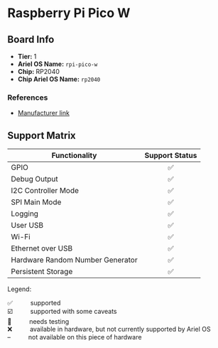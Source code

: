
# Raspberry Pi Pico W

## Board Info

- **Tier:** 1
- **Ariel OS Name:** `rpi-pico-w`
- **Chip:** RP2040
- **Chip Ariel OS Name:** `rp2040`

### References

- [Manufacturer link](https://web.archive.org/web/20250101022830/https://www.raspberrypi.com/products/raspberry-pi-pico/)

## Support Matrix

<table class="support-matrix">
  <thead>
    <tr>
      <th>Functionality</th>
      <th>Support Status</th>
    </tr>
  </thead>
  <tbody>
    <tr>
      <td>GPIO</td>
      <td class="support-cell" title="supported">✅</td>
    </tr>
    <tr>
      <td>Debug Output</td>
      <td class="support-cell" title="supported">✅</td>
    </tr>
    <tr>
      <td>I2C Controller Mode</td>
      <td class="support-cell" title="supported">✅</td>
    </tr>
    <tr>
      <td>SPI Main Mode</td>
      <td class="support-cell" title="supported">✅</td>
    </tr>
    <tr>
      <td>Logging</td>
      <td class="support-cell" title="supported">✅</td>
    </tr>
    <tr>
      <td>User USB</td>
      <td class="support-cell" title="supported">✅</td>
    </tr>
    <tr>
      <td>Wi-Fi</td>
      <td class="support-cell" title="supported">✅</td>
    </tr>
    <tr>
      <td>Ethernet over USB</td>
      <td class="support-cell" title="supported">✅</td>
    </tr>
    <tr>
      <td>Hardware Random Number Generator</td>
      <td class="support-cell" title="supported">✅</td>
    </tr>
    <tr>
      <td>Persistent Storage</td>
      <td class="support-cell" title="supported">✅</td>
    </tr>
  </tbody>
</table>

<style>
@media (min-width: 1920px) {
  .support-matrix {
    position: relative;
    left: 50%;
    transform: translate(-50%, 0);
  }
}
.support-cell {
  text-align: center;
}
</style>

Legend:

<dl>
  <div>
    <dt>✅</dt><dd>supported</dd>
  </div>
  <div>
    <dt>☑️</dt><dd>supported with some caveats</dd>
  </div>
  <div>
    <dt>🚦</dt><dd>needs testing</dd>
  </div>
  <div>
    <dt>❌</dt><dd>available in hardware, but not currently supported by Ariel OS</dd>
  </div>
  <div>
    <dt>–</dt><dd>not available on this piece of hardware</dd>
  </div>
</dl>
<style>
dt, dd {
  display: inline;
}
</style>